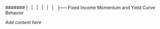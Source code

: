####### |   |   |   |   |   |   ├── Fixed Income Momentum and Yield Curve Behavior

*Add content here*